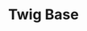 ---
title: Twig Base
link: https://github.com/pattern-lab/starterkit-twig-base
tags:
  - demo-content
  - code
image: /images/twig-base.png
---